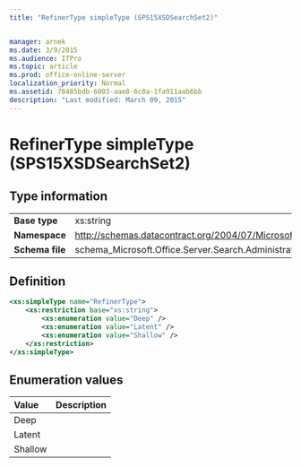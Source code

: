 ```yaml
---
title: "RefinerType simpleType (SPS15XSDSearchSet2)"


manager: arnek
ms.date: 3/9/2015
ms.audience: ITPro
ms.topic: article
ms.prod: office-online-server
localization_priority: Normal
ms.assetid: 78485bdb-6003-aae8-6c0a-1fa911aab6bb
description: "Last modified: March 09, 2015"
---
```


# RefinerType simpleType (SPS15XSDSearchSet2)

 
  
## Type information

|||
|:-----|:-----|
|**Base type** <br/> |xs:string  <br/> |
|**Namespace** <br/> |http://schemas.datacontract.org/2004/07/Microsoft.Office.Server.Search.Administration  <br/> |
|**Schema file** <br/> |schema_Microsoft.Office.Server.Search.Administration.xsd  <br/> |
   
## Definition

```XML
<xs:simpleType name="RefinerType">
    <xs:restriction base="xs:string">
        <xs:enumeration value="Deep" />
        <xs:enumeration value="Latent" />
        <xs:enumeration value="Shallow" />
    </xs:restriction>
</xs:simpleType>

```

## Enumeration values

|**Value**|**Description**|
|:-----|:-----|
|Deep  <br/> ||
|Latent  <br/> ||
|Shallow  <br/> ||
   

